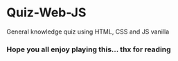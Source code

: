# Quiz-Web-JS
General knowledge quiz using HTML, CSS and JS vanilla

### Hope you all enjoy playing this... thx for reading
